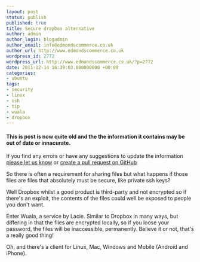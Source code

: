 ```yaml
---
layout: post
status: publish
published: true
title: Secure dropbox alternative
author: admin
author_login: blogadmin
author_email: info@edmondscommerce.co.uk
author_url: http://www.edmondscommerce.co.uk
wordpress_id: 2772
wordpress_url: http://www.edmondscommerce.co.uk/?p=2772
date: 2011-12-14 16:39:03.000000000 +00:00
categories:
- ubuntu
tags:
- security
- linux
- ssh
- tip
- wuala
- dropbox
---
```

<div class="oldpost"><h4>This is post is now quite old and the the information it contains may be out of date or innacurate.</h4>
<p>
If you find any errors or have any suggestions to update the information <a href="http://edmondscommerce.github.io/contact-us/index.html">please let us know</a>
or <a href="https://github.com/edmondscommerce/edmondscommerce.github.io">create a pull request on GitHub</a>
</p>
</div>
So there is often a requirement for sharing files but what happens if those files are files that absolutely must be secure, like private ssh keys?

Well Dropbox whilst a good product is third-party and not encrypted so if there's an exploit, the contents of the files could well be exposed to people you don't want.

Enter Wuala, a service by Lacie.  Similar to Dropbox in many ways, but differing in that the files are encrypted locally, so if you loose your password, the files will be inaccessible, permanently.  Believe it or not, that's a really good thing!

Oh, and there's a client for Linux, Mac, Windows and Mobile (Android and iPhone).
